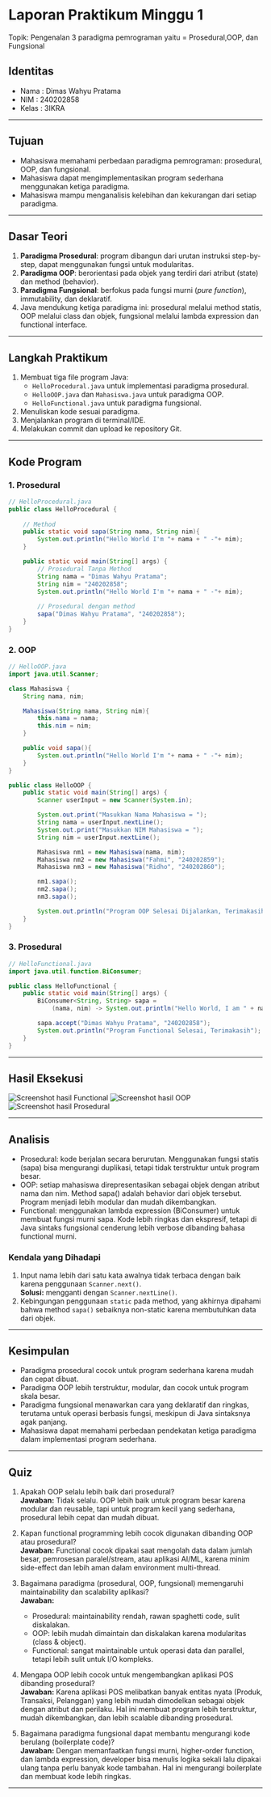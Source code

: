 # Laporan Praktikum Minggu 1
Topik: Pengenalan 3 paradigma pemrograman yaitu = Prosedural,OOP, dan Fungsional

## Identitas
- Nama  : Dimas Wahyu Pratama
- NIM   : 240202858
- Kelas : 3IKRA

---

## Tujuan
- Mahasiswa memahami perbedaan paradigma pemrograman: prosedural, OOP, dan fungsional.  
- Mahasiswa dapat mengimplementasikan program sederhana menggunakan ketiga paradigma.  
- Mahasiswa mampu menganalisis kelebihan dan kekurangan dari setiap paradigma.

---

## Dasar Teori
1. **Paradigma Prosedural**: program dibangun dari urutan instruksi step-by-step, dapat menggunakan fungsi untuk modularitas.  
2. **Paradigma OOP**: berorientasi pada objek yang terdiri dari atribut (state) dan method (behavior).  
3. **Paradigma Fungsional**: berfokus pada fungsi murni (*pure function*), immutability, dan deklaratif.  
4. Java mendukung ketiga paradigma ini: prosedural melalui method statis, OOP melalui class dan objek, fungsional melalui lambda expression dan functional interface.

---

## Langkah Praktikum
1. Membuat tiga file program Java:
   - `HelloProcedural.java` untuk implementasi paradigma prosedural.  
   - `HelloOOP.java` dan `Mahasiswa.java` untuk paradigma OOP.  
   - `HelloFunctional.java` untuk paradigma fungsional.  
2. Menuliskan kode sesuai paradigma.  
3. Menjalankan program di terminal/IDE.  
4. Melakukan commit dan upload ke repository Git.

---

## Kode Program

### 1. Prosedural
```java
// HelloProcedural.java
public class HelloProcedural {
    
    // Method 
    public static void sapa(String nama, String nim){
        System.out.println("Hello World I'm "+ nama + " -"+ nim);
    }

    public static void main(String[] args) {
        // Prosedural Tanpa Method
        String nama = "Dimas Wahyu Pratama";
        String nim = "240202858";
        System.out.println("Hello World I'm "+ nama + " -"+ nim);
        
        // Prosedural dengan method
        sapa("Dimas Wahyu Pratama", "240202858");
    }
}
```

### 2. OOP
```java
// HelloOOP.java
import java.util.Scanner;

class Mahasiswa {
    String nama, nim;

    Mahasiswa(String nama, String nim){
        this.nama = nama;
        this.nim = nim;
    }

    public void sapa(){
        System.out.println("Hello World I'm "+ nama + " -"+ nim);
    }
}

public class HelloOOP {
    public static void main(String[] args) {
        Scanner userInput = new Scanner(System.in);

        System.out.print("Masukkan Nama Mahasiswa = ");
        String nama = userInput.nextLine();
        System.out.print("Masukkan NIM Mahasiswa = ");
        String nim = userInput.nextLine();

        Mahasiswa nm1 = new Mahasiswa(nama, nim);
        Mahasiswa nm2 = new Mahasiswa("Fahmi", "240202859");
        Mahasiswa nm3 = new Mahasiswa("Ridho", "240202860");

        nm1.sapa();
        nm2.sapa();
        nm3.sapa();

        System.out.println("Program OOP Selesai Dijalankan, Terimakasih");
    }
}
```

### 3. Prosedural
```java
// HelloFunctional.java
import java.util.function.BiConsumer;

public class HelloFunctional {
    public static void main(String[] args) {
        BiConsumer<String, String> sapa = 
            (nama, nim) -> System.out.println("Hello World, I am " + nama + " -" + nim);

        sapa.accept("Dimas Wahyu Pratama", "240202858");
        System.out.println("Program Functional Selesai, Terimakasih");
    }
}
```
---

## Hasil Eksekusi
![Screenshot hasil Functional](screenshots/hasilFunctional.png)
![Screenshot hasil OOP](screenshots/hasilOOP.png)
![Screenshot hasil Prosedural](screenshots/hasilProsedural.png)

---

## Analisis
- Prosedural: kode berjalan secara berurutan. Menggunakan fungsi statis (sapa) bisa mengurangi duplikasi, tetapi tidak terstruktur untuk program besar.
- OOP: setiap mahasiswa direpresentasikan sebagai objek dengan atribut nama dan nim. Method sapa() adalah behavior dari objek tersebut. Program menjadi lebih modular dan mudah dikembangkan.
- Functional: menggunakan lambda expression (BiConsumer) untuk membuat fungsi murni sapa. Kode lebih ringkas dan ekspresif, tetapi di Java sintaks fungsional cenderung lebih verbose dibanding bahasa functional murni.

### Kendala yang Dihadapi
1. Input nama lebih dari satu kata awalnya tidak terbaca dengan baik karena penggunaan `Scanner.next()`.  
   **Solusi:** mengganti dengan `Scanner.nextLine()`.  
2. Kebingungan penggunaan `static` pada method, yang akhirnya dipahami bahwa method `sapa()` sebaiknya non-static karena membutuhkan data dari objek.  
---

## Kesimpulan
- Paradigma prosedural cocok untuk program sederhana karena mudah dan cepat dibuat.  
- Paradigma OOP lebih terstruktur, modular, dan cocok untuk program skala besar.  
- Paradigma fungsional menawarkan cara yang deklaratif dan ringkas, terutama untuk operasi berbasis fungsi, meskipun di Java sintaksnya agak panjang.  
- Mahasiswa dapat memahami perbedaan pendekatan ketiga paradigma dalam implementasi program sederhana.  
---

## Quiz
1. Apakah OOP selalu lebih baik dari prosedural?  
   **Jawaban:** Tidak selalu. OOP lebih baik untuk program besar karena modular dan reusable, tapi untuk program kecil yang sederhana, prosedural lebih cepat dan mudah dibuat.  

2. Kapan functional programming lebih cocok digunakan dibanding OOP atau prosedural?  
   **Jawaban:** Functional cocok dipakai saat mengolah data dalam jumlah besar, pemrosesan paralel/stream, atau aplikasi AI/ML, karena minim side-effect dan lebih aman dalam environment multi-thread.  

3. Bagaimana paradigma (prosedural, OOP, fungsional) memengaruhi maintainability dan scalability aplikasi?  
   **Jawaban:**  
   - Prosedural: maintainability rendah, rawan spaghetti code, sulit diskalakan.  
   - OOP: lebih mudah dimaintain dan diskalakan karena modularitas (class & object).  
   - Functional: sangat maintainable untuk operasi data dan parallel, tetapi lebih sulit untuk I/O kompleks.  

4. Mengapa OOP lebih cocok untuk mengembangkan aplikasi POS dibanding prosedural?  
   **Jawaban:** Karena aplikasi POS melibatkan banyak entitas nyata (Produk, Transaksi, Pelanggan) yang lebih mudah dimodelkan sebagai objek dengan atribut dan perilaku. Hal ini membuat program lebih terstruktur, mudah dikembangkan, dan lebih scalable dibanding prosedural.  

5. Bagaimana paradigma fungsional dapat membantu mengurangi kode berulang (boilerplate code)?  
   **Jawaban:** Dengan memanfaatkan fungsi murni, higher-order function, dan lambda expression, developer bisa menulis logika sekali lalu dipakai ulang tanpa perlu banyak kode tambahan. Hal ini mengurangi boilerplate dan membuat kode lebih ringkas.  
---
